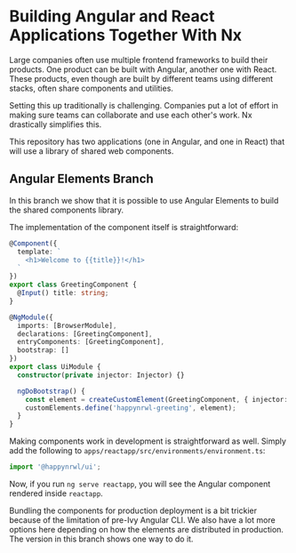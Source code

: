 # Building Angular and React Applications Together With Nx

Large companies often use multiple frontend frameworks to build their products. One product can be built with Angular, another one with React. These products, even though are built by different teams using different stacks, often share components and utilities.

Setting this up traditionally is challenging. Companies put a lot of effort in making sure teams can collaborate and use each other's work. Nx drastically simplifies this.

This repository has two applications (one in Angular, and one in React) that will use a library of shared web components.


## Angular Elements Branch

In this branch we show that it is possible to use Angular Elements to build the shared components library.

The implementation of the component itself is straightforward:

```typescript
@Component({
  template: `
    <h1>Welcome to {{title}}!</h1>
  `
})
export class GreetingComponent {
  @Input() title: string;
}

@NgModule({
  imports: [BrowserModule],
  declarations: [GreetingComponent],
  entryComponents: [GreetingComponent],
  bootstrap: []
})
export class UiModule {
  constructor(private injector: Injector) {}

  ngDoBootstrap() {
    const element = createCustomElement(GreetingComponent, { injector: this.injector });
    customElements.define('happynrwl-greeting', element);
  }
}
```

Making components work in development is straightforward as well. Simply add the following to `apps/reactapp/src/environments/environment.ts`:

```typescript
import '@happynrwl/ui';
```

Now, if you run `ng serve reactapp`, you will see the Angular component rendered inside `reactapp`.

Bundling the components for production deployment is a bit trickier because of the limitation of pre-Ivy Angular CLI. We also have a lot more options here depending on how the elements are distributed in production. The version in this branch shows one way to do it.
